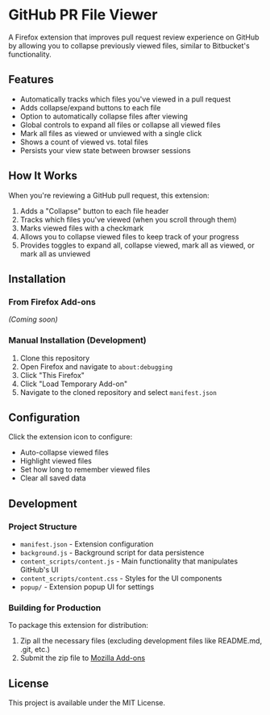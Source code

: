 # GitHub PR File Viewer

A Firefox extension that improves pull request review experience on GitHub by allowing you to collapse previously viewed files, similar to Bitbucket's functionality.

## Features

- Automatically tracks which files you've viewed in a pull request
- Adds collapse/expand buttons to each file
- Option to automatically collapse files after viewing
- Global controls to expand all files or collapse all viewed files
- Mark all files as viewed or unviewed with a single click
- Shows a count of viewed vs. total files
- Persists your view state between browser sessions

## How It Works

When you're reviewing a GitHub pull request, this extension:

1. Adds a "Collapse" button to each file header
2. Tracks which files you've viewed (when you scroll through them)
3. Marks viewed files with a checkmark
4. Allows you to collapse viewed files to keep track of your progress
5. Provides toggles to expand all, collapse viewed, mark all as viewed, or mark all as unviewed

## Installation

### From Firefox Add-ons

*(Coming soon)*

### Manual Installation (Development)

1. Clone this repository
2. Open Firefox and navigate to `about:debugging`
3. Click "This Firefox"
4. Click "Load Temporary Add-on"
5. Navigate to the cloned repository and select `manifest.json`

## Configuration

Click the extension icon to configure:

- Auto-collapse viewed files
- Highlight viewed files
- Set how long to remember viewed files
- Clear all saved data

## Development

### Project Structure

- `manifest.json` - Extension configuration
- `background.js` - Background script for data persistence
- `content_scripts/content.js` - Main functionality that manipulates GitHub's UI
- `content_scripts/content.css` - Styles for the UI components
- `popup/` - Extension popup UI for settings

### Building for Production

To package this extension for distribution:

1. Zip all the necessary files (excluding development files like README.md, .git, etc.)
2. Submit the zip file to [Mozilla Add-ons](https://addons.mozilla.org/developers/)

## License

This project is available under the MIT License. 